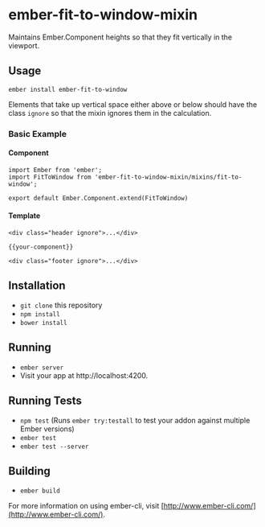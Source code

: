# ember-fit-to-window-mixin

Maintains Ember.Component heights so that they fit vertically in the
viewport.

## Usage

`ember install ember-fit-to-window`

Elements that take up vertical space either above or below should have the
class `ignore` so that the mixin ignores them in the calculation.

### Basic Example

#### Component

    import Ember from 'ember';
    import FitToWindow from 'ember-fit-to-window-mixin/mixins/fit-to-window';

    export default Ember.Component.extend(FitToWindow)

#### Template

    <div class="header ignore">...</div>

    {{your-component}}

    <div class="footer ignore">...</div>

## Installation

* `git clone` this repository
* `npm install`
* `bower install`

## Running

* `ember server`
* Visit your app at http://localhost:4200.

## Running Tests

* `npm test` (Runs `ember try:testall` to test your addon against multiple Ember versions)
* `ember test`
* `ember test --server`

## Building

* `ember build`

For more information on using ember-cli, visit [http://www.ember-cli.com/](http://www.ember-cli.com/).
